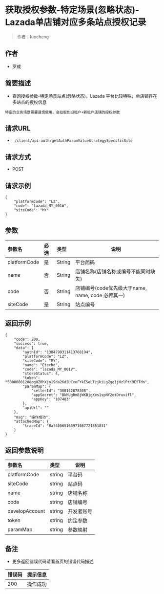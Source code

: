 # 获取授权参数-特定场景(忽略状态)-Lazada单店铺对应多条站点授权记录

> 作者：luocheng

## 作者

- 罗成
    
## 简要描述

- 查询授权参数-特定场景站点(忽略状态)，Lazada 平台比较特殊，单店铺存在多站点的授权信息

`特定的业务场景需要谨慎使用，会拉取到旧租户+新租户店铺的授权参数`

## 请求URL
- ` /client/api-auth/getAuthParamValueStrategySpecificSite`
  
## 请求方式
- POST 

## 请求示例
```
{
    "platformCode": "LZ",
    "code": "lazada_MY_001W",
    "siteCode": "MY"
}
```


## 参数

|参数名|必选|类型|说明|
|:----    |:---|:----- |-----   |
|platformCode |是  |String | 平台简码    |
|name |否  |String | 店铺名称(店铺名称或编号不能同时缺失)   |
|code |否  |String | 店铺编号(code优先级大于name, name, code 必传其一)    |
|siteCode |是  |String | 站点编号    |


## 返回示例 

``` 
{
    "code": 200,
    "success": true,
    "data": {
        "authId": "1384799311413768194",
        "platformCode": "LZ",
        "siteCode": "MY",
        "name": "Etecho",
        "code": "lazada_MY_001V",
        "storeStatus": 4,
        "token": "50000801208ogHZ0hXjo19da26d2UCxuFYkESeLTzjkiLgZgq1jHzlPtK9E5Tdn",
        "paramMap": {
            "sellerId": "300142878308",
            "appSecret": "BkhUgRmBjWKBjgXes1spNf2otDruvifl",
            "appKey": "107483"
        },
        "apiUrl": ""
    },
    "msg": "操作成功",
    "attachedMap": {
        "traceId": "0af40565163971087721851831"
    }
}
```

## 返回参数说明

|参数名|类型|说明|
|:-----  |:-----|-----                           |
|platformCode | string   | 平台码 |
|siteCode | string   | 站点码 |
|name | string   | 店铺名称 |
|code | string   | 店铺编号 |
|developAccount | string   | 开发者账号 |
|token | string   | 约定参数 |
|paramMap | string   | 参数映射 |




## 备注 

- 更多返回错误代码请看首页的错误代码描述

|错误码|提示信息|
|:----    |:---|
|200 |操作成功  |